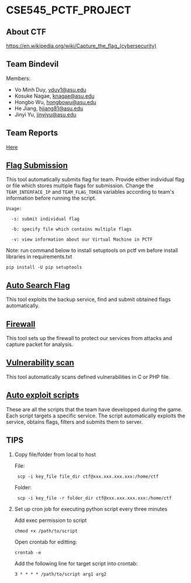 # CSE545_PCTF_PROJECT

## About CTF
https://en.wikipedia.org/wiki/Capture_the_flag_(cybersecurity)

## Team Bindevil

Members:

 - Vo Minh Duy, vduy1@asu.edu
 - Kosuke Nagae, knagae@asu.edu
 - Hongbo Wu, hongbowu@asu.edu
 - He Jiang, hjiang81@asu.edu
 - Jinyi Yu, jinyiyu@asu.edu 

## Team Reports

[Here](/reports/)

## [Flag Submission](flag-submit)

This tool automatically submits flag for team. Provide either individual flag or file which stores multiple flags for submission. Change the `TEAM_INTERFACE_IP` and 
`TEAM_FLAG_TOKEN` variables according to team's information before running the script.

```
Usage:

  -s: submit individual flag
  
  -b: specify file which contains multiple flags
  
  -v: view information about our Virtual Machine in PCTF
 ```

Note: run command below to install setuptools on pctf vm before install libraries in requirements.txt

    pip install -U pip setuptools

## [Auto Search Flag](auto-search-flag)

This tool exploits the backup service, find and submit obtained flags automatically.

## [Firewall](onestone-firewall)

This tool sets up the firewall to protect our services from attacks and capture packet for analysis. 

## [Vulnerability scan](vulnerability-scan)

This tool automatically scans defined vulnerabilities in C or PHP file.

## [Auto exploit scripts](auto-exploit-script)

These are all the scripts that the team have developped during the game. Each script targets a specific service. The script automatically exploits the service, obtains flags, filters and submits them to server.

## TIPS

1. Copy file/folder from local to host

    File: 

        scp -i key_file file_dir ctf@xxx.xxx.xxx.xxx:/home/ctf

    Folder: 

        scp -i key_file -r folder_dir ctf@xxx.xxx.xxx.xxx:/home/ctf

2. Set up cron job for executing python script every three minutes

    Add exec permission to script
    ```
    chmod +x /path/to/script
    ```
    Open crontab for editting:
    ```
    crontab -e

    ```
    Add the following line for target script into crontab:
    ```
    3 * * * * /path/to/script arg1 arg2
    ```

